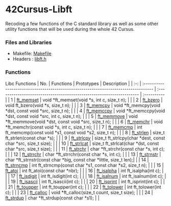 # 42Cursus-Libft
Recoding a few functions of the C standard library as well as some other utility functions that will be used during the whole 42 Cursus.

### Files and Libraries
- Makefile: [Makefile](https://github.com/kaizhelim/42Cursus-Libft/blob/main/libft/README.md)
- Headers : [libft.h](https://github.com/kaizhelim/42Cursus-Libft/blob/main/libft/README.md)

### Functions

Libc Functions
| No. | Functions                                                                           | Prototypes                                                            | Description |
| :-: | :---------------------------------------------------------------------------------- | :-------------------------------------------------------------------- | :---------- |
|  1  | [ft_memset](https://github.com/kaizhelim/42Cursus-Libft/blob/main/libft/README.md)  | void \*ft_memset(void \*s, int c, size_t n);                          |      |
|  2  | [ft_bzero](https://github.com/kaizhelim/42Cursus-Libft/blob/main/libft/README.md)   | void ft_bzero(void \*s, size_t n);                                    |      |
|  3  | [ft_memcpy](https://github.com/kaizhelim/42Cursus-Libft/blob/main/libft/README.md)  | void \*ft_memcpy(void \*dst, const void \*src, size_t n);             |      |
|  4  | [ft_memccpy](https://github.com/kaizhelim/42Cursus-Libft/blob/main/libft/README.md) | void \*ft_memccpy(void \*dst, const void \*src, int c, size_t n);     |      |
|  5  | [ft_memmove](https://github.com/kaizhelim/42Cursus-Libft/blob/main/libft/README.md) | void \*ft_memmove(void \*dst, const void \*src, size_t n);            |      |
|  6  | [ft_memchr](https://github.com/kaizhelim/42Cursus-Libft/blob/main/libft/README.md)  | void \*ft_memchr(const void \*s, int c, size_t n);                    |      |
|  7  | [ft_memcmp](https://github.com/kaizhelim/42Cursus-Libft/blob/main/libft/README.md)  | int	ft_memcmp(const void \*s1, const void \*s2, size_t n);            |      |
|  8  | [ft_strlen](https://github.com/kaizhelim/42Cursus-Libft/blob/main/libft/README.md)  | size_t	ft_strlen(const char \*s);                                    |      |
|  9  | [ft_strlcpy](https://github.com/kaizhelim/42Cursus-Libft/blob/main/libft/README.md) | size_t	ft_strlcpy(char \*dest, const char \*src, size_t size);       |      |
|  10 | [ft_strlcat](https://github.com/kaizhelim/42Cursus-Libft/blob/main/libft/README.md) | size_t	ft_strlcat(char \*dst, const char \*src, size_t size);        |      |
|  11 | [ft_strchr](https://github.com/kaizhelim/42Cursus-Libft/blob/main/libft/README.md)  | char	\*ft_strchr(const char \*s, int c);                             |      |
|  12 | [ft_strrchr](https://github.com/kaizhelim/42Cursus-Libft/blob/main/libft/README.md) | char	\*ft_strrchr(const char \*s, int c);                            |      |
|  13 | [ft_strnstr](https://github.com/kaizhelim/42Cursus-Libft/blob/main/libft/README.md) | char	\*ft_strnstr(const char \*big, const char \*little, size_t len);|      |
|  14 | [ft_strncmp](https://github.com/kaizhelim/42Cursus-Libft/blob/main/libft/README.md) | int		ft_strncmp(const char \*s1, const char \*s2, size_t n);         |      |
|  15 | [ft_atoi](https://github.com/kaizhelim/42Cursus-Libft/blob/main/libft/README.md)    | int		ft_atoi(const char \*nbr);                                      |      |
|  16 | [ft_isalpha](https://github.com/kaizhelim/42Cursus-Libft/blob/main/libft/README.md) | int		ft_isalpha(int c);                                              |      |
|  17 | [ft_isdigit](https://github.com/kaizhelim/42Cursus-Libft/blob/main/libft/README.md) | int		ft_isdigit(int c);                                              |      |
|  18 | [ft_isalnum](https://github.com/kaizhelim/42Cursus-Libft/blob/main/libft/README.md) | int		ft_isalnum(int c);                                              |      |
|  19 | [ft_isascii](https://github.com/kaizhelim/42Cursus-Libft/blob/main/libft/README.md) | int		ft_isascii(int c);                                              |      |
|  20 | [ft_isprint](https://github.com/kaizhelim/42Cursus-Libft/blob/main/libft/README.md) | int		ft_isprint(int c);                                              |      |
|  21 | [ft_toupper](https://github.com/kaizhelim/42Cursus-Libft/blob/main/libft/README.md) | int		ft_toupper(int c);                                              |      |
|  22 | [ft_tolower](https://github.com/kaizhelim/42Cursus-Libft/blob/main/libft/README.md) | int		ft_tolower(int c);                                              |      |
|  23 | [ft_calloc](https://github.com/kaizhelim/42Cursus-Libft/blob/main/libft/README.md)  | void	\*ft_calloc(size_t count, size_t size);                         |      |
|  24 | [ft_strdup](https://github.com/kaizhelim/42Cursus-Libft/blob/main/libft/README.md)  | char	\*ft_strdup(const char \*s1);                                   |      |


